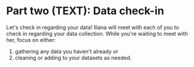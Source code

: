 
# Part two (TEXT): Data check-in

Let's check in regarding your data! Iliana will meet with each of you to check in regarding your data collection. While you're waiting to meet with her, focus on either:
1. gathering any data you haven't already or
2. cleaning or adding to your datasets as needed.
